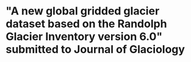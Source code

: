 # "A new global gridded glacier dataset based on the Randolph Glacier Inventory version 6.0" submitted to Journal of Glaciology
